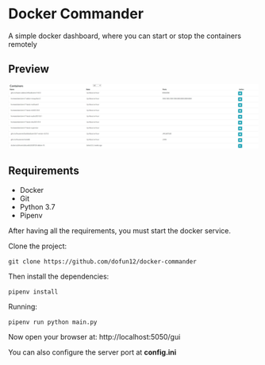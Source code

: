 # Docker Commander
A simple docker dashboard, where you can start or stop the containers remotely

## Preview
![preview image](https://raw.githubusercontent.com/dofun12/docker-commander/master/preview-images/preview.JPG)

## Requirements

 - Docker
 - Git
 - Python 3.7
 - Pipenv

After having all the requirements, you must start the docker service.

Clone the project:

    git clone https://github.com/dofun12/docker-commander

Then install the dependencies:

    pipenv install

Running:

    pipenv run python main.py
Now open your browser at:
    http://localhost:5050/gui

You can also configure the server port at **config.ini**


